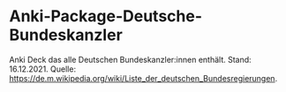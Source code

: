 # Anki-Package-Deutsche-Bundeskanzler
Anki Deck das alle Deutschen Bundeskanzler:innen enthält. Stand: 16.12.2021. Quelle: https://de.m.wikipedia.org/wiki/Liste_der_deutschen_Bundesregierungen. 
